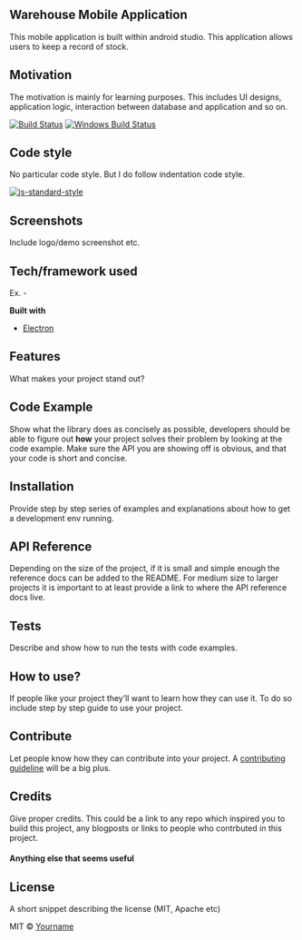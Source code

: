 ## Warehouse Mobile Application
This mobile application is built within android studio. This application allows users to keep a record of stock. 

## Motivation
The motivation is mainly for learning purposes. This includes UI designs, application logic, interaction between database and application and so on.

[![Build Status](https://travis-ci.org/akashnimare/foco.svg?branch=master)](https://travis-ci.org/akashnimare/foco)
[![Windows Build Status](https://ci.appveyor.com/api/projects/status/github/akashnimare/foco?branch=master&svg=true)](https://ci.appveyor.com/project/akashnimare/foco/branch/master)

## Code style
No particular code style. But I do follow indentation code style.

[![js-standard-style](https://img.shields.io/badge/code%20style-standard-brightgreen.svg?style=flat)](https://github.com/feross/standard)
 
## Screenshots
Include logo/demo screenshot etc.

## Tech/framework used
Ex. -

<b>Built with</b>
- [Electron](https://electron.atom.io)

## Features
What makes your project stand out?

## Code Example
Show what the library does as concisely as possible, developers should be able to figure out **how** your project solves their problem by looking at the code example. Make sure the API you are showing off is obvious, and that your code is short and concise.

## Installation
Provide step by step series of examples and explanations about how to get a development env running.

## API Reference

Depending on the size of the project, if it is small and simple enough the reference docs can be added to the README. For medium size to larger projects it is important to at least provide a link to where the API reference docs live.

## Tests
Describe and show how to run the tests with code examples.

## How to use?
If people like your project they’ll want to learn how they can use it. To do so include step by step guide to use your project.

## Contribute

Let people know how they can contribute into your project. A [contributing guideline](https://github.com/zulip/zulip-electron/blob/master/CONTRIBUTING.md) will be a big plus.

## Credits
Give proper credits. This could be a link to any repo which inspired you to build this project, any blogposts or links to people who contrbuted in this project. 

#### Anything else that seems useful

## License
A short snippet describing the license (MIT, Apache etc)

MIT © [Yourname]()
